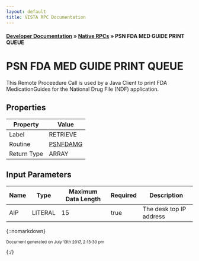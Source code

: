 ```yaml
---
layout: default
title: VISTA RPC Documentation
---
```


#### [Developer Documentation](../index) &#187; [Native RPCs](TableOfContents) &#187; PSN FDA MED GUIDE PRINT QUEUE<br/>
# PSN FDA MED GUIDE PRINT QUEUE

This Remote Proceedure Call is used by a Java Client to print FDA MedicationGuides for the National Drug File (NDF) application.

## Properties

Property | Value
--- | ---
Label | RETRIEVE
Routine | [PSNFDAMG](http://code.osehra.org/dox/Routine_PSNFDAMG_source.html)
Return Type | ARRAY


## Input Parameters

Name | Type | Maximum Data Length | Required | Description
--- | --- | --- | --- | ---
AIP | LITERAL | 15 | true | The desk top IP address



{::nomarkdown} <br/><p style="font-size: 11px">Document generated on July 13th 2017, 2:13:30 pm</p>{:/}